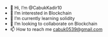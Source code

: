 - 👋 Hi, I’m @CabukKadir10
- 👀 I’m interested in Blockchain
- 🌱 I’m currently learning solidity
- 💞️ I’m looking to collaborate on Blockchain
- 📫 How to reach me cabuk0539@gmail.com

<!---
CabukKadir10/CabukKadir10 is a ✨ special ✨ repository because its `README.md` (this file) appears on your GitHub profile.
You can click the Preview link to take a look at your changes.
--->
